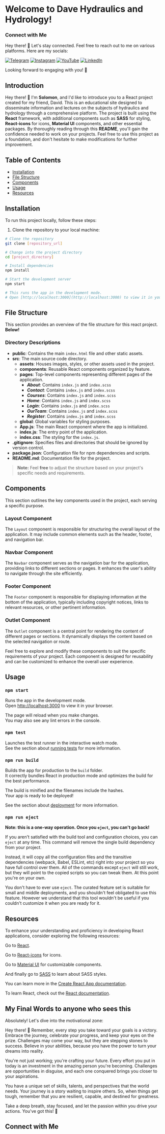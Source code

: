 # Welcome to Dave Hydraulics and Hydrology!

### Connect with Me

Hey there! 👋 Let's stay connected. Feel free to reach out to me on various platforms. Here are my socials:

[![Telegram](https://img.icons8.com/color/48/000000/telegram-app.png)](https://t.me/Solomon_a_hailu) [![Instagram](https://img.icons8.com/color/48/000000/instagram-new.png)](https://www.instagram.com/solomon_a_hailu/) [![YouTube](https://img.icons8.com/color/48/000000/youtube-play.png)](https://www.youtube.com/@solomonasregdew7972) [![LinkedIn](https://img.icons8.com/color/48/000000/linkedin.png)](https://www.linkedin.com/in/solomon-asregdew-4ab2a0253/) 

Looking forward to engaging with you! 🌟

## Introduction
Hey there! 👋 I'm **Solomon**, and I'd like to introduce you to a React project created for my friend, David. This is an educational site designed to disseminate information and lectures on the subjects of hydraulics and hydrology through a comprehensive platform. The project is built using the **React** framework, with additional components such as **SASS** for styling, **React-icons** for icons, **Material UI** components, and other essential packages. By thoroughly reading through this **README**, you'll gain the confidence needed to work on your projects. Feel free to use this project as a foundation, and don't hesitate to make modifications for further improvement.

## Table of Contents

- [Installation](#installation)
- [File Structure](#file-structure)
- [Components](#components)
- [Usage](#usage)
- [Resources](#resources)


## Installation
To run this project locally, follow these steps:

1. Clone the repository to your local machine:

```bash
# Clone the repository
git clone [repository_url]

# Change into the project directory
cd [project_directory]

# Install dependencies
npm install

# Start the development server
npm start

# This runs the app in the development mode.
# Open [http://localhost:3000](http://localhost:3000) to view it in your browser.
```
## File Structure

This section provides an overview of the file structure for this react project. **Below!**


### Directory Descriptions

- **public**: Contains the main `index.html` file and other static assets.
- **src**: The main source code directory.
  - **assets**: Houses images, styles, or other assets used in the project.
  - **components**: Reusable React components organized by feature.
  - **pages**: Top-level components representing different pages of the application.
	  - ***About***:  Contains `index.js` and `index.scss`
	  - ***Contact***:  Contains `index.js` and `index.scss`
	  - ***Courses***:  Contains `index.js` and `index.scss`
	  - ***Home***:  Contains `index.js` and `index.scss`
	  - ***Login***:  Contains `index.js` and `index.scss`
	  - ***OurTeam***:  Contains `index.js` and `index.scss`
	  - ***Register***:  Contains `index.js` and `index.scss`
  - **global**: Global variables for styling purposes.
  - **App.js**: The main React component where the app is initialized.
  - **index.js**: The entry point of the application.
  -   **index.css**: The styling for the `index.js`.
- **.gitignore**: Specifies files and directories that should be ignored by version control.
- **package.json**: Configuration file for npm dependencies and scripts.
- **README.md**: Documentation file for the project.

> **Note:** Feel **free** to adjust the structure based on your project's specific needs and requirements.

## Components

This section outlines the key components used in the project, each serving a specific purpose.

### Layout Component

The `Layout` component is responsible for structuring the overall layout of the application. It may include common elements such as the header, footer, and navigation bar.

### Navbar Component

The `Navbar` component serves as the navigation bar for the application, providing links to different sections or pages. It enhances the user's ability to navigate through the site efficiently.

### Footer Component

The `Footer` component is responsible for displaying information at the bottom of the application, typically including copyright notices, links to relevant resources, or other pertinent information.

### Outlet Component

The `Outlet` component is a central point for rendering the content of different pages or sections. It dynamically displays the content based on the selected navigation or route.

Feel free to explore and modify these components to suit the specific requirements of your project. Each component is designed for reusability and can be customized to enhance the overall user experience.

## Usage

### `npm start`

Runs the app in the development mode.\
Open [http://localhost:3000](http://localhost:3000) to view it in your browser.

The page will reload when you make changes.\
You may also see any lint errors in the console.

### `npm test`

Launches the test runner in the interactive watch mode.\
See the section about [running tests](https://facebook.github.io/create-react-app/docs/running-tests) for more information.

### `npm run build`

Builds the app for production to the `build` folder.\
It correctly bundles React in production mode and optimizes the build for the best performance.

The build is minified and the filenames include the hashes.\
Your app is ready to be deployed!

See the section about [deployment](https://facebook.github.io/create-react-app/docs/deployment) for more information.

### `npm run eject`

**Note: this is a one-way operation. Once you `eject`, you can't go back!**

If you aren't satisfied with the build tool and configuration choices, you can `eject` at any time. This command will remove the single build dependency from your project.

Instead, it will copy all the configuration files and the transitive dependencies (webpack, Babel, ESLint, etc) right into your project so you have full control over them. All of the commands except `eject` will still work, but they will point to the copied scripts so you can tweak them. At this point you're on your own.

You don't have to ever use `eject`. The curated feature set is suitable for small and middle deployments, and you shouldn't feel obligated to use this feature. However we understand that this tool wouldn't be useful if you couldn't customize it when you are ready for it.

## Resources

To enhance your understanding and proficiency in developing React applications, consider exploring the following resources:

Go to [React](https://react.dev/).

Go to [React-icons](https://react-icons.github.io/react-icons/) for icons.

Go to [Material UI](https://mui.com/) for customizable components.

And finally go to [SASS](https://sass-lang.com/) to learn about SASS styles.

You can learn more in the [Create React App documentation](https://facebook.github.io/create-react-app/docs/getting-started).

To learn React, check out the [React documentation](https://reactjs.org/).

## My Final Words to anyone who sees this 

Absolutely! Let's dive into the motivational zone:

Hey there! 👋 Remember, every step you take toward your goals is a victory. Embrace the journey, celebrate your progress, and keep your eyes on the prize. Challenges may come your way, but they are stepping stones to success. Believe in your abilities, because you have the power to turn your dreams into reality.

You're not just working; you're crafting your future. Every effort you put in today is an investment in the amazing person you're becoming. Challenges are opportunities in disguise, and each one conquered brings you closer to your aspirations.

You have a unique set of skills, talents, and perspectives that the world needs. Your journey is a story waiting to inspire others. So, when things get tough, remember that you are resilient, capable, and destined for greatness.

Take a deep breath, stay focused, and let the passion within you drive your actions. You've got this! 🚀

## Connect with Me
